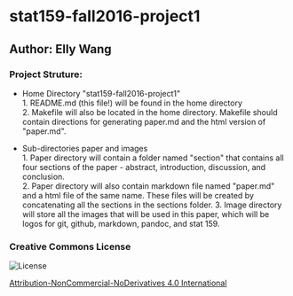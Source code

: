 # stat159-fall2016-project1

## Author: Elly Wang

### Project Struture:

* Home Directory "stat159-fall2016-project1"  
        1. README.md (this file!) will be found in the home directory  
        2. Makefile will also be located in the home directory. Makefile should contain directions for generating paper.md and the html version of "paper.md".

* Sub-directories paper and images  
        1. Paper directory will contain a folder named "section" that contains all four sections of the paper - abstract, introduction, discussion, and conclusion.  
        2. Paper directory will also contain markdown file named "paper.md" and a html file of the same name. These files will be created by concatenating all the sections in the sections folder. 
        3. Image directory will store all the images that will be used in this paper, which will be logos for git, github, markdown, pandoc, and stat 159.


### Creative Commons License

![License](https://i.creativecommons.org/l/by-nc-nd/4.0/88x31.png)

[Attribution-NonCommercial-NoDerivatives 4.0 International](https://creativecommons.org/licenses/by-nc-nd/4.0/)
